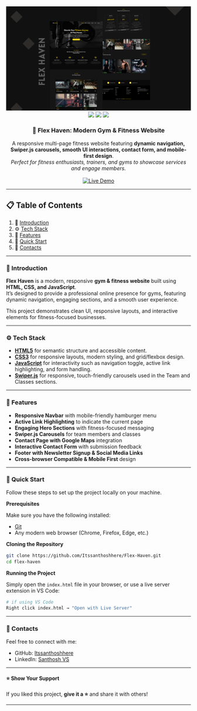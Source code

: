 
<div align="center">
  <br />
  <a href="https://flex-haven.vercel.app/" target="_blank">
    <img src="images/thumbnail.png" alt="Project Banner">
  </a>
  
  <div>
    <img src="https://img.shields.io/badge/-HTML5-E34F26?style=for-the-badge&logo=html5&logoColor=white" />
    <img src="https://img.shields.io/badge/-CSS3-1572B6?style=for-the-badge&logo=css3&logoColor=white" />
    <img src="https://img.shields.io/badge/-JavaScript-F7DF1E?style=for-the-badge&logo=javascript&logoColor=black" />
  </div>

  <div align="center">
     <h3>💪 Flex Haven: Modern Gym & Fitness Website</h3>
    A responsive multi-page fitness website featuring <b>dynamic navigation, Swiper.js carousels, smooth UI interactions, contact form, and mobile-first design</b>.<br/>
    <i>Perfect for fitness enthusiasts, trainers, and gyms to showcase services and engage members.</i>
  </div>

  <br />

  <a href="https://flex-haven.vercel.app/" target="_blank">
    <img src="https://img.shields.io/badge/🚀%20Live%20Demo-brightgreen?style=for-the-badge&logo=vercel&logoColor=white" alt="Live Demo" />
  </a>
  <br />
</div>



---

## 📋 <a name="table">Table of Contents</a>

1. 🤖 [Introduction](#introduction)  
2. ⚙️ [Tech Stack](#tech-stack)  
3. 🔋 [Features](#features)  
4. 🤸 [Quick Start](#quick-start)  
5. 🔗 [Contacts](#contacts)  

---

### <a name="introduction">🤖 Introduction</a>

**Flex Haven** is a modern, responsive **gym & fitness website** built using **HTML, CSS, and JavaScript**.  
It’s designed to provide a professional online presence for gyms, featuring dynamic navigation, engaging sections, and a smooth user experience.  

This project demonstrates clean UI, responsive layouts, and interactive elements for fitness-focused businesses.

---

### <a name="tech-stack">⚙️ Tech Stack</a>

- **[HTML5](https://developer.mozilla.org/en-US/docs/Web/HTML)** for semantic structure and accessible content.  
- **[CSS3](https://developer.mozilla.org/en-US/docs/Web/CSS)** for responsive layouts, modern styling, and grid/flexbox design.  
- **[JavaScript](https://developer.mozilla.org/en-US/docs/Web/JavaScript)** for interactivity such as navigation toggle, active link highlighting, and form handling.  
- **[Swiper.js](https://swiperjs.com/)** for responsive, touch-friendly carousels used in the Team and Classes sections.  

---

### <a name="features">🔋 Features</a>

- **Responsive Navbar** with mobile-friendly hamburger menu  
- **Active Link Highlighting** to indicate the current page  
- **Engaging Hero Sections** with fitness-focused messaging  
- **Swiper.js Carousels** for team members and classes  
- **Contact Page with Google Maps** integration  
- **Interactive Contact Form** with submission feedback  
- **Footer with Newsletter Signup & Social Media Links**  
- **Cross-browser Compatible & Mobile First** design  

---

### <a name="quick-start">🤸 Quick Start</a>

Follow these steps to set up the project locally on your machine.

**Prerequisites**

Make sure you have the following installed:

- [Git](https://git-scm.com/)  
- Any modern web browser (Chrome, Firefox, Edge, etc.)

**Cloning the Repository**

```bash
git clone https://github.com/Itssanthoshhere/Flex-Haven.git
cd flex-haven
````

**Running the Project**

Simply open the `index.html` file in your browser, or use a live server extension in VS Code:

```bash
# if using VS Code
Right click index.html → "Open with Live Server"
```

---

### <a name="contacts">🔗 Contacts</a>

Feel free to connect with me:

* GitHub: [Itssanthoshhere](https://github.com/Itssanthoshhere)
* LinkedIn: [Santhosh VS](https://www.linkedin.com/in/thesanthoshvs/)

---

#### ⭐️ Show Your Support

If you liked this project, **give it a ⭐** and share it with others!

---

